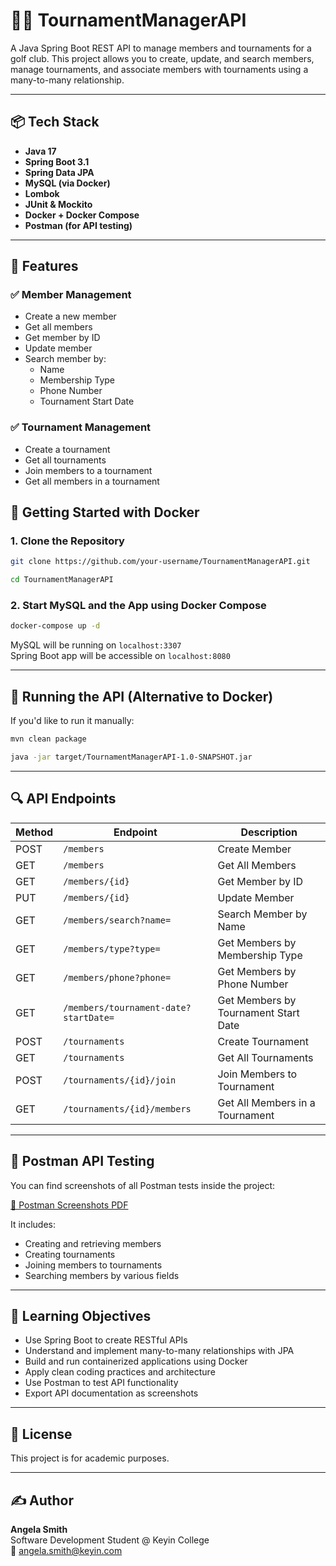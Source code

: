 # 🏌️‍♂️ TournamentManagerAPI

A Java Spring Boot REST API to manage members and tournaments for a golf club. This project allows you to create, update, and search members, manage tournaments, and associate members with tournaments using a many-to-many relationship.

---

## 📦 Tech Stack

- **Java 17**
- **Spring Boot 3.1**
- **Spring Data JPA**
- **MySQL (via Docker)**
- **Lombok**
- **JUnit & Mockito**
- **Docker + Docker Compose**
- **Postman (for API testing)**

---

## 🧱 Features

### ✅ Member Management

- Create a new member
- Get all members
- Get member by ID
- Update member
- Search member by:
  - Name
  - Membership Type
  - Phone Number
  - Tournament Start Date

### ✅ Tournament Management

- Create a tournament
- Get all tournaments
- Join members to a tournament
- Get all members in a tournament

## 🐳 Getting Started with Docker

### 1. Clone the Repository

```bash
git clone https://github.com/your-username/TournamentManagerAPI.git

cd TournamentManagerAPI

```

### 2. Start MySQL and the App using Docker Compose

```bash
docker-compose up -d
```

MySQL will be running on `localhost:3307`  
Spring Boot app will be accessible on `localhost:8080`

---

## 🚀 Running the API (Alternative to Docker)

If you'd like to run it manually:

```bash
mvn clean package

java -jar target/TournamentManagerAPI-1.0-SNAPSHOT.jar
```

---

## 🔍 API Endpoints

| Method | Endpoint                                 | Description                              |
|--------|------------------------------------------|------------------------------------------|
| POST   | `/members`                               | Create Member                            |
| GET    | `/members`                               | Get All Members                          |
| GET    | `/members/{id}`                          | Get Member by ID                         |
| PUT    | `/members/{id}`                          | Update Member                            |
| GET    | `/members/search?name=`                  | Search Member by Name                    |
| GET    | `/members/type?type=`                    | Get Members by Membership Type           |
| GET    | `/members/phone?phone=`                  | Get Members by Phone Number              |
| GET    | `/members/tournament-date?startDate=`    | Get Members by Tournament Start Date     |
| POST   | `/tournaments`                           | Create Tournament                        |
| GET    | `/tournaments`                           | Get All Tournaments                      |
| POST   | `/tournaments/{id}/join`                 | Join Members to Tournament               |
| GET    | `/tournaments/{id}/members`              | Get All Members in a Tournament          |

---

## 🧪 Postman API Testing

You can find screenshots of all Postman tests inside the project:

[📂 Postman Screenshots PDF](docs/screenshots/Postman_TournamentManagerAPI_Postman_Screenshots.pdf)



It includes:

- Creating and retrieving members  
- Creating tournaments  
- Joining members to tournaments  
- Searching members by various fields  


---

## 🧠 Learning Objectives

- Use Spring Boot to create RESTful APIs  
- Understand and implement many-to-many relationships with JPA  
- Build and run containerized applications using Docker  
- Apply clean coding practices and architecture  
- Use Postman to test API functionality  
- Export API documentation as screenshots  

---

## 🧾 License

This project is for academic purposes.

---

## ✍️ Author

**Angela Smith**  
Software Development Student @ Keyin College  
📧 [angela.smith@keyin.com](mailto:angela.smith@keyin.com)










